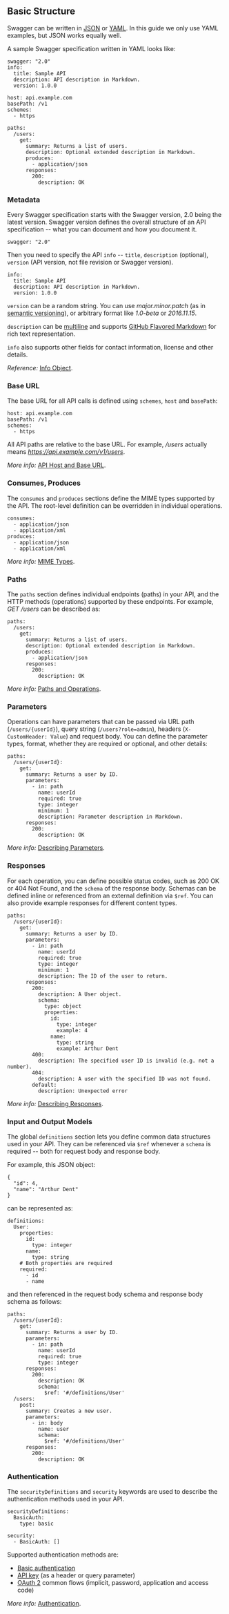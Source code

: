 ## Basic Structure

Swagger can be written in [JSON](https://en.wikipedia.org/wiki/JSON) or [YAML](https://en.wikipedia.org/wiki/YAML). In this guide we only use YAML examples, but JSON works equally well.

A sample Swagger specification written in YAML looks like:

```
swagger: "2.0"
info:
  title: Sample API
  description: API description in Markdown.
  version: 1.0.0
 
host: api.example.com
basePath: /v1
schemes:
  - https

paths:
  /users:
    get:
      summary: Returns a list of users.
      description: Optional extended description in Markdown.
      produces:
        - application/json
      responses:
        200:
          description: OK
```

### Metadata

Every Swagger specification starts with the Swagger version, 2.0 being the latest version. Swagger version defines the overall structure of an API specification -- what you can document and how you document it.

```
swagger: "2.0"
```

Then you need to specify the API `info` -- `title`, `description` (optional), `version` (API version, not file revision or Swagger version).

```
info:
  title: Sample API
  description: API description in Markdown.
  version: 1.0.0
```

`version` can be a random string. You can use *major.minor.patch* (as in [semantic versioning](http://semver.org/)), or arbitrary format like *1.0-beta* or *2016.11.15*.

`description` can be [multiline](http://stackoverflow.com/a/21699210) and supports [GitHub Flavored Markdown](https://guides.github.com/features/mastering-markdown/) for rich text representation.

`info` also supports other fields for contact information, license and other details.

_Reference:_ [Info Object](https://github.com/OAI/OpenAPI-Specification/blob/master/versions/2.0.md#infoObject).

### Base URL

The base URL for all API calls is defined using `schemes`, `host` and `basePath`:

```
host: api.example.com
basePath: /v1
schemes:
  - https
```

All API paths are relative to the base URL. For example, */users* actually means *https://api.example.com/v1/users*.

_More info:_ [API Host and Base URL](api-host-and-base-path.md).

### Consumes, Produces

The `consumes` and `produces` sections define the MIME types supported by the API. The root-level definition can be overridden in individual operations. 

```
consumes:
  - application/json
  - application/xml
produces:
  - application/json
  - application/xml
```

_More info:_ [MIME Types](mime-types.md).

### Paths

The `paths` section defines individual endpoints (paths) in your API, and the HTTP methods (operations) supported by these endpoints. For example, *GET /users* can be described as:

```
paths:
  /users:
    get:
      summary: Returns a list of users.
      description: Optional extended description in Markdown.
      produces:
        - application/json
      responses:
        200:
          description: OK
```

_More info:_ [Paths and Operations](paths-and-operations.md).

### Parameters

Operations can have parameters that can be passed via URL path (`/users/{userId}`), query string (`/users?role=admin`), headers (`X-CustomHeader: Value`) and request body. You can define the parameter types, format, whether they are required or optional, and other details:

```
paths:
  /users/{userId}:
    get:
      summary: Returns a user by ID.
      parameters:
        - in: path
          name: userId
          required: true
          type: integer
          minimum: 1
          description: Parameter description in Markdown.
      responses:
        200:
          description: OK
```

_More info:_ [Describing Parameters](parameters.md).

### Responses

For each operation, you can define possible status codes, such as 200 OK or 404 Not Found, and the `schema` of the response body. Schemas can be defined inline or referenced from an external definition via `$ref`. You can also provide example responses for different content types.

```
paths:
  /users/{userId}:
    get:
      summary: Returns a user by ID.
      parameters:
        - in: path
          name: userId
          required: true
          type: integer
          minimum: 1
          description: The ID of the user to return.
      responses:
        200:
          description: A User object.
          schema:
            type: object
            properties:
              id:
                type: integer
                example: 4
              name:
                type: string
                example: Arthur Dent
        400:
          description: The specified user ID is invalid (e.g. not a number).
        404:
          description: A user with the specified ID was not found.
        default:
          description: Unexpected error
```

_More info:_ [Describing Responses](responses.md).

### Input and Output Models

The global `definitions` section lets you define common data structures used in your API. They can be referenced via `$ref` whenever a `schema` is required -- both for request body and response body.

For example, this JSON object:

```
{
  "id": 4,
  "name": "Arthur Dent"
}
```

can be represented as:

```
definitions:
  User:
    properties:
      id:
        type: integer
      name:
        type: string
    # Both properties are required
    required:  
      - id
      - name
```

and then referenced in the request body schema and response body schema as follows:

```
paths:
  /users/{userId}:
    get:
      summary: Returns a user by ID.
      parameters:
        - in: path
          name: userId
          required: true
          type: integer
      responses:
        200:
          description: OK
          schema:
            $ref: '#/definitions/User'
  /users:
    post:
      summary: Creates a new user.
      parameters:
        - in: body
          name: user
          schema:
            $ref: '#/definitions/User'
      responses:
        200:
          description: OK
```

<!-- _More info:_ [Data Models](TODO). -->

### Authentication

The `securityDefinitions` and `security` keywords are used to describe the authentication methods used in your API.

```
securityDefinitions:
  BasicAuth:
    type: basic

security:
  - BasicAuth: []
```

Supported authentication methods are:

* [Basic authentication](authentication/basic-authentication.md)
* [API key](authentication/api-keys.md) (as a header or query parameter)
* [OAuth 2](authentication/oauth2.md) common flows (implicit, password, application and access code)

_More info:_ [Authentication](authentication/index.md).